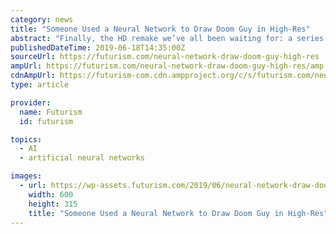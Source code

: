 ```yaml
---
category: news
title: "Someone Used a Neural Network to Draw Doom Guy in High-Res"
abstract: "Finally, the HD remake we’ve all been waiting for: a series of neural nets took the classic ... the image is still a startling example at how adept artificial intelligence has become at filling ..."
publishedDateTime: 2019-06-18T14:35:00Z
sourceUrl: https://futurism.com/neural-network-draw-doom-guy-high-res
ampUrl: https://futurism.com/neural-network-draw-doom-guy-high-res/amp
cdnAmpUrl: https://futurism-com.cdn.ampproject.org/c/s/futurism.com/neural-network-draw-doom-guy-high-res/amp
type: article

provider:
  name: Futurism
  id: futurism

topics:
  - AI
  - artificial neural networks

images:
  - url: https://wp-assets.futurism.com/2019/06/neural-network-draw-doom-guy-high-res-600x315.jpg
    width: 600
    height: 315
    title: "Someone Used a Neural Network to Draw Doom Guy in High-Res"
---
```


